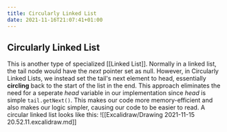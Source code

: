 ```yaml
---
title: Circularly Linked List
date: 2021-11-16T21:07:41+01:00
---
```

## Circularly Linked List
This is another type of specialized [[Linked List]]. Normally in a linked list, the tail node would have the *next* pointer set as null. However, in Circularly Linked Lists, we instead set the tail's next element to head, essentially **circling** back to the start of the list in the end. This approach eliminates the need for a seperate *head* variable in our implementation since *head* is simple `tail.getNext()`. This makes our code more memory-efficient and also makes our logic simpler, causing our code to be easier to read. A circular linked list looks like this:
![[Excalidraw/Drawing 2021-11-15 20.52.11.excalidraw.md]]